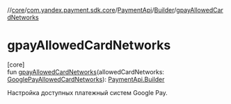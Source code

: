 //[core](../../../../index.md)/[com.yandex.payment.sdk.core](../../index.md)/[PaymentApi](../index.md)/[Builder](index.md)/[gpayAllowedCardNetworks](gpay-allowed-card-networks.md)

# gpayAllowedCardNetworks

[core]\
fun [gpayAllowedCardNetworks](gpay-allowed-card-networks.md)(allowedCardNetworks: [GooglePayAllowedCardNetworks](../../../com.yandex.payment.sdk.core.data/-google-pay-allowed-card-networks/index.md)): [PaymentApi.Builder](index.md)

Настройка доступных платежный систем Google Pay.
